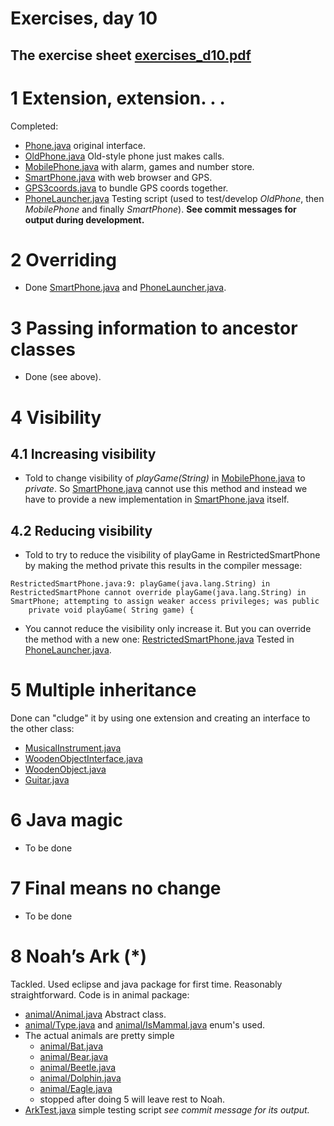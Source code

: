 # Exercises, day 10

## The exercise sheet [exercises_d10.pdf](exercises_d10.pdf) 

# 1 Extension, extension. . .

Completed:

* [Phone.java](src/Phone.java) original interface.
* [OldPhone.java](src/OldPhone.java) Old-style phone just makes calls.
* [MobilePhone.java](src/MobilePhone.java) with alarm, games and number store.
* [SmartPhone.java](src/SmartPhone.java) with web browser and GPS.
* [GPS3coords.java](src/GPS3coords.java) to bundle GPS coords together.
* [PhoneLauncher.java](src/PhoneLauncher.java) Testing script (used to test/develop *OldPhone*, then *MobilePhone* and finally *SmartPhone*). 
  **See commit messages for output during development.**

# 2 Overriding

* Done [SmartPhone.java](src/SmartPhone.java) and [PhoneLauncher.java](src/PhoneLauncher.java).

# 3 Passing information to ancestor classes

* Done (see above).


# 4 Visibility

## 4.1 Increasing visibility

* Told to change visibility of  *playGame(String)* in [MobilePhone.java](src/MobilePhone.java) to *private*. 
  So  [SmartPhone.java](src/SmartPhone.java) cannot use this method and instead we have to provide
  a new implementation in [SmartPhone.java](src/SmartPhone.java) itself.

## 4.2 Reducing visibility

* Told to try to reduce the visibility of playGame in RestrictedSmartPhone by making the method private
  this results in the compiler message:

```
RestrictedSmartPhone.java:9: playGame(java.lang.String) in RestrictedSmartPhone cannot override playGame(java.lang.String) in SmartPhone; attempting to assign weaker access privileges; was public
	private void playGame( String game) {
```

* You cannot reduce the visibility only increase it. But you can override the method with a new one: 
  [RestrictedSmartPhone.java](src/RestrictedSmartPhone.java) Tested in  [PhoneLauncher.java](src/PhoneLauncher.java).

# 5 Multiple inheritance

Done can "cludge" it by using one extension and creating an interface
to the other class:

* [MusicalInstrument.java](src/MusicalInstrument.java)
* [WoodenObjectInterface.java](src/WoodenObjectInterface.java)
* [WoodenObject.java](src/WoodenObject.java)
* [Guitar.java](src/Guitar.java)

# 6 Java magic

* To be done

# 7 Final means no change

* To be done

# 8 Noah’s Ark (*)

Tackled. Used eclipse and java package for first time. 
Reasonably straightforward. Code is in animal package:

* [animal/Animal.java](Ark/src/animal/Animal.java) Abstract class.
* [animal/Type.java](Ark/src/animal/Type.java) and [animal/IsMammal.java](Ark/src/animal/IsMammal.java) enum's used.
* The actual animals are pretty simple
  * [animal/Bat.java](Ark/src/animal/Bat.java) 
  * [animal/Bear.java](Ark/src/animal/Bear.java)
  * [animal/Beetle.java](Ark/src/animal/Beetle.java)
  * [animal/Dolphin.java](Ark/src/animal/Dolphin.java)
  * [animal/Eagle.java](Ark/src/animal/Eagle.java)
  * stopped after doing 5 will leave rest to Noah.
* [ArkTest.java](Ark/src/ArkTest.java) simple testing script *see commit message for its output.*
